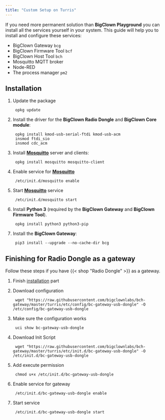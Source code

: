 ```yaml
---
title: "Custom Setup on Turris"
---
```


If you need more permanent solution than **BigClown Playground** you can install all the services yourself in your system. This guide will help you to install and configure these services:

* BigClown Gateway `bcg`
* BigClown Firmware Tool `bcf`
* BigClown Host Tool `bch`
* Mosquitto MQTT broker
* Node-RED
* The process manager `pm2`

## Installation

1. Update the package

        opkg update

2. Install the driver for the **BigClown Radio Dongle** and **BigClown Core module**:

        opkg install kmod-usb-serial-ftdi kmod-usb-acm
        insmod ftdi_sio
        insmod cdc_acm

3. Install **[Mosquitto](https://mosquitto.org/ "MQTT brouker")** server and clients:

        opkg install mosquitto mosquitto-client

4. Enable service for **[Mosquitto](https://mosquitto.org/ "MQTT brouker")**

        /etc/init.d/mosquitto enable

5. Start **[Mosquitto](https://mosquitto.org/ "MQTT brouker")** service

        /etc/init.d/mosquitto start

6. Install **Python 3** (required by the **BigClown Gateway** and **BigClown Firmware Tool**).

        opkg install python3 python3-pip

7. Install the **BigClown Gateway**:

        pip3 install --upgrade --no-cache-dir bcg

## Finishing for Radio Dongle as a gateway

Follow these steps if you have {{< shop "Radio Dongle" >}} as a gateway.

1. Finish [installation](#installation) part

2. Download configuration

        wget "https://raw.githubusercontent.com/bigclownlabs/bch-gateway/master/turris/etc/config/bc-gateway-usb-dongle" -O /etc/config/bc-gateway-usb-dongle

3. Make sure the configuration works

        uci show bc-gateway-usb-dongle

4. Download Init Script

        wget "https://raw.githubusercontent.com/bigclownlabs/bch-gateway/master/turris/etc/init.d/bc-gateway-usb-dongle" -O /etc/init.d/bc-gateway-usb-dongle

5. Add execute permission

        chmod u+x /etc/init.d/bc-gateway-usb-dongle

7. Enable service for gateway

        /etc/init.d/bc-gateway-usb-dongle enable

8. Start service

        /etc/init.d/bc-gateway-usb-dongle start
